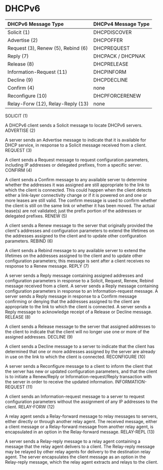 # DHCPv6

| DHCPv6 Message Type | DHCPv4 Message Type |
| :--- | :--- |
| Solicit \(1\) | DHCPDISCOVER |
| Advertise \(2\) | DHCPOFFER |
| Request \(3\), Renew \(5\), Rebind \(6\) | DHCPREQUEST |
| Reply \(7\) | DHCPACK / DHCPNAK |
| Release \(8\) | DHCPRELEASE |
| Information-Request \(11\) | DHCPINFORM |
| Decline \(9\) | DHCPDECLINE |
| Confirm \(4\) | none |
| Reconfigure \(10\) | DHCPFORCERENEW |
| Relay-Forw \(12\), Relay-Reply \(13\) | none |

SOLICIT \(1\)

A DHCPv6 client sends a Solicit message to locate DHCPv6 servers. ADVERTISE \(2\)

A server sends an Advertise message to indicate that it is available for DHCP service, in response to a Solicit message received from a client. REQUEST \(3\)

A client sends a Request message to request configuration parameters, including IP addresses or delegated prefixes, from a specific server. CONFIRM \(4\)

A client sends a Confirm message to any available server to determine whether the addresses it was assigned are still appropriate to the link to which the client is connected. This could happen when the client detects either a link-layer connectivity change or if it is powered on and one or more leases are still valid. The confirm message is used to confirm whether the client is still on the same link or whether it has been moved. The actual lease\(s\) are not validated; just the prefix portion of the addresses or delegated prefixes. RENEW \(5\)

A client sends a Renew message to the server that originally provided the client's addresses and configuration parameters to extend the lifetimes on the addresses assigned to the client and to update other configuration parameters. REBIND \(6\)

A client sends a Rebind message to any available server to extend the lifetimes on the addresses assigned to the client and to update other configuration parameters; this message is sent after a client receives no response to a Renew message. REPLY \(7\)

A server sends a Reply message containing assigned addresses and configuration parameters in response to a Solicit, Request, Renew, Rebind message received from a client. A server sends a Reply message containing configuration parameters in response to an Information-request message. A server sends a Reply message in response to a Confirm message confirming or denying that the addresses assigned to the client are appropriate to the link to which the client is connected. A server sends a Reply message to acknowledge receipt of a Release or Decline message. RELEASE \(8\)

A client sends a Release message to the server that assigned addresses to the client to indicate that the client will no longer use one or more of the assigned addresses. DECLINE \(9\)

A client sends a Decline message to a server to indicate that the client has determined that one or more addresses assigned by the server are already in use on the link to which the client is connected. RECONFIGURE \(10\)

A server sends a Reconfigure message to a client to inform the client that the server has new or updated configuration parameters, and that the client is to initiate a Renew/Reply or Information-request/Reply transaction with the server in order to receive the updated information. INFORMATION-REQUEST \(11\)

A client sends an Information-request message to a server to request configuration parameters without the assignment of any IP addresses to the client. RELAY-FORW \(12\)

A relay agent sends a Relay-forward message to relay messages to servers, either directly or through another relay agent. The received message, either a client message or a Relay-forward message from another relay agent, is encapsulated in an option in the Relay-forward message. RELAY-REPL \(13\)

A server sends a Relay-reply message to a relay agent containing a message that the relay agent delivers to a client. The Relay-reply message may be relayed by other relay agents for delivery to the destination relay agent. The server encapsulates the client message as an option in the Relay-reply message, which the relay agent extracts and relays to the client.

